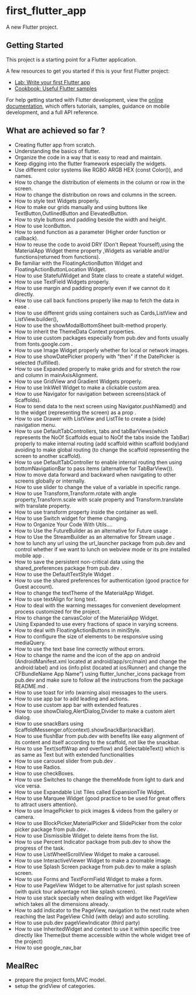 # first_flutter_app

A new Flutter project.

## Getting Started

This project is a starting point for a Flutter application.

A few resources to get you started if this is your first Flutter project:

- [Lab: Write your first Flutter app](https://docs.flutter.dev/get-started/codelab)
- [Cookbook: Useful Flutter samples](https://docs.flutter.dev/cookbook)

For help getting started with Flutter development, view the
[online documentation](https://docs.flutter.dev/), which offers tutorials,
samples, guidance on mobile development, and a full API reference.

## What are achieved so far ?

- Creating flutter app from scratch.
- Understanding the basics of flutter.
- Organize the code in a way that is easy to read and maintain.
- Keep digging into the flutter framework especially the widgets.
- Use different color systems like RGBO ARGB HEX (const Color()), and names.
- How to change the distribution of elements in the column or row in the screen.
- How to change the distribution on rows and columns in the screen.
- How to style text Widgets properly.
- How to make our grids manually and using buttons like TextButton,OutlinedButton and ElevatedButton.
- How to style buttons and padding beside the width and height.
- How to use IconButton.
- How to send function as a parameter (Higher order function or callback).
- How to reuse the code to avoid DRY (Don't Repeat Yourself),using the MaterialApp Widget theme property ,Widgets as variable and/or functions(returned from functions).
- Be familiar with the FloatingActionButton Widget and FloatingActionButtonLocation Widget.
- How to use StatefulWidget and State class to create a stateful widget.
- How to use TextField Widgets properly.
- How to use margin and padding properly even if we cannot do it directly.
- How to use call back functions properly like map to fetch the data in ease .
- How to use different grids using containers such as Cards,ListView and ListView.builder(),
- How to use the showModalBottomSheet built-method properly.
- How to inherit the ThemeData Context properties.
- How to use custom packages especially from pub.dev and fonts usually from fonts.google.com .
- How to use Image Widget properly whether for local or network images.
- How to use showDatePicker properly with "then" if the DatePicker is selected (fulfilled).
- How to use Expanded properly to make grids and for stretch the row and column in mainAxisAlignment.
- How to use GridView and Gradient Widgets properly.
- How to use InkWell Widget to make a clickable custom area.
- How to use Navigator for navigation between screens(stack of Scaffolds).
- How to send data to the next screen using Navigator.pushNamed() and to the widget (representing the screen) as a prop .
- How to use Drawer with ListView and ListTile to create a (side) navigation menu.
- How to use DefaultTabControllers, tabs and tabBarViews(which represents the NoOf Scaffolds equal to NoOf the tabs inside the TabBar) properly to make internal routing (add scaffold within scaffold body)and avoiding to make global routing (to change the scaffold representing the screen to another scaffold).
- How to use DefaultTabController to enable internal routing then using bottomNavigationBar to pass items (alternative for TabBarView()).
- How to move data forward and backward when navigating to other screens globally or internally.
- How to use slider to change the value of a variable in specific range.
- How to use Transform,Transform.rotate with angle property,Transform.scale with scale property and Transform.translate with translate property.
- How to use transform property inside the container as well.
- How to use Switch widget for theme changing.
- How to Organize Your Code With Utils....
- How to Use the FutureBuilder as an alternative for Future usage .
- How to Use the StreamBuilder as an alternative for Stream usage .
- how to lunch any url using the url_launcher package from pub.dev and control whether if we want to lunch on webview mode or its pre installed mobile app .
- How to save the persistent non-critical data using the shared_preferences package from pub.dev .
- How to use the DefaultTextStyle Widget .
- How to use the shared preferences for authentication (good practice for Guest account).
- How to change the textTheme of the MaterialApp Widget.
- How to use textAlign for long text.
- How to deal with the warning messages for convenient development process customized for  the project.
- How to change the canvasColor of the MaterialApp Widget.
- Using Expanded to use every fractions of space in varying screens.
- How to deal with FloatingActionButtons in miniStyle.
- How to configure the size of elements to be responsive using mediaQuery.
- How to use the text base line correctly without errors.
- How to change the name and the icon of the app on android (AndroidManifest.xml located at android/app/src/main) and change the android:label) and ios (info.plist (located at ios/Runner) and change the <key>CFBundleName</key>
<string>App Name</string>") using flutter_luncher_icons package from pub.dev and make sure to follow all the instructions from the package README.md .
- How to use toast for info (warning also) messages to the users.
- How to use app bar to add leading and actions.
- How to use custom app bar with extended features .
- How to use showDialog,AlertDialog,Divider to make a custom alert dialog.
- How to use snackBars using ScaffoldMessenger.of(context).showSnackBar(snackBar).
- How to use flushBar from pub.dev with benefits like  easy alignment of its content and itself according to the scaffold, not like the snackbar.
- How to use Text(softWrap and overflow) and SelectableText() which is as same as Text but with extended functionalities
- How to use carousel slider from pub.dev .
- How to use Radios.
- How to use checkBoxes.
- How to use Switches to change the themeMode from light to dark and vice versa.
- How to use Expandable List Tiles called ExpansionTile Widget.
- How to use Marquee Widget (good practice to be used for great offers to attract users attention).
- How to use ImagePicker to pick images & videos from the gallery or camera.
- How to use BlockPicker,MaterialPicker and SlidePicker from the color picker package from pub.dev .
- How to use Dismissible Widget to delete items from the list.
- How to use Percent Indicator package from pub.dev to show the progress of the task.
- How to use ListWheelScrollView Widget to make a carousel.
- How to use InteractiveViewer Widget to make a zoomable image.
- How to use Splash Screen package from pub.dev to make a splash screen.
- How to use Forms and TextFormField Widget to make a form.
- How to use PageView Widget to be alternative for just splash screen (with quick tour advantage not like splash screen).
- How to use stack specially when dealing with widget like PageView which takes all the dimensions already.
- How to add indicator to the PageView, navigation to the next route when reaching the last PageView Child (with delay) and auto scrolling.
- How to use pub.dev pageViewIndicator (third party)
- How to use InheritedWidget and context to use it within specific tree directly like Theme(but theme accessible within the whole widget tree of the project)
- How to use google_nav_bar

## MealRec

- prepare the project fonts,MVC model.
- setup the gridView of categories.
